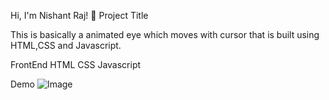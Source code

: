 Hi, I'm Nishant Raj! 👋
Project Title


This is basically a animated eye which moves with cursor that is built using HTML,CSS and Javascript.

FrontEnd
HTML
CSS
Javascript

Demo
![Image](https://github.com/user-attachments/assets/39bad540-29ae-4e34-8ef0-ab1ec41234f9)

